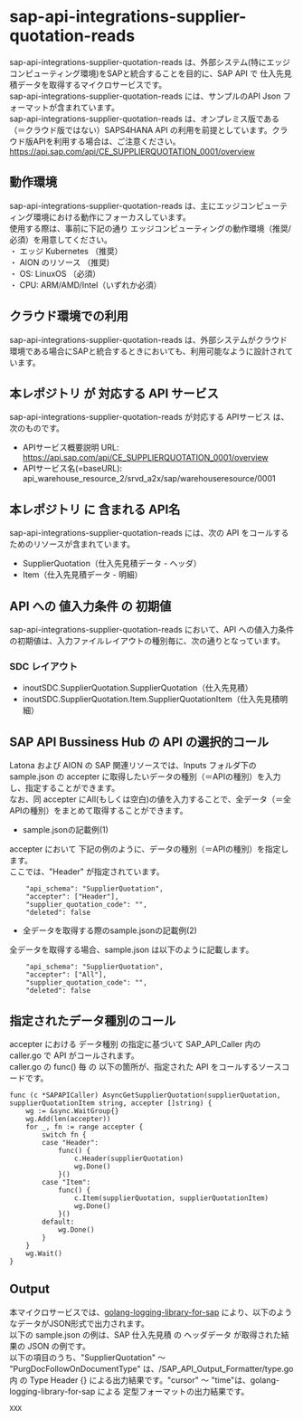 # sap-api-integrations-supplier-quotation-reads 
sap-api-integrations-supplier-quotation-reads は、外部システム(特にエッジコンピューティング環境)をSAPと統合することを目的に、SAP API で 仕入先見積データを取得するマイクロサービスです。    
sap-api-integrations-supplier-quotation-reads には、サンプルのAPI Json フォーマットが含まれています。   
sap-api-integrations-supplier-quotation-reads は、オンプレミス版である（＝クラウド版ではない）SAPS4HANA API の利用を前提としています。クラウド版APIを利用する場合は、ご注意ください。   
https://api.sap.com/api/CE_SUPPLIERQUOTATION_0001/overview  

## 動作環境  
sap-api-integrations-supplier-quotation-reads は、主にエッジコンピューティング環境における動作にフォーカスしています。  
使用する際は、事前に下記の通り エッジコンピューティングの動作環境（推奨/必須）を用意してください。  
・ エッジ Kubernetes （推奨）    
・ AION のリソース （推奨)    
・ OS: LinuxOS （必須）    
・ CPU: ARM/AMD/Intel（いずれか必須）　　

## クラウド環境での利用
sap-api-integrations-supplier-quotation-reads は、外部システムがクラウド環境である場合にSAPと統合するときにおいても、利用可能なように設計されています。  

## 本レポジトリ が 対応する API サービス
sap-api-integrations-supplier-quotation-reads が対応する APIサービス は、次のものです。

* APIサービス概要説明 URL: https://api.sap.com/api/CE_SUPPLIERQUOTATION_0001/overview   
* APIサービス名(=baseURL): api_warehouse_resource_2/srvd_a2x/sap/warehouseresource/0001  

## 本レポジトリ に 含まれる API名
sap-api-integrations-supplier-quotation-reads には、次の API をコールするためのリソースが含まれています。  

* SupplierQuotation（仕入先見積データ - ヘッダ）
* Item（仕入先見積データ - 明細）

## API への 値入力条件 の 初期値
sap-api-integrations-supplier-quotation-reads において、API への値入力条件の初期値は、入力ファイルレイアウトの種別毎に、次の通りとなっています。  

### SDC レイアウト

* inoutSDC.SupplierQuotation.SupplierQuotation（仕入先見積）
* inoutSDC.SupplierQuotation.Item.SupplierQuotationItem（仕入先見積明細）

## SAP API Bussiness Hub の API の選択的コール

Latona および AION の SAP 関連リソースでは、Inputs フォルダ下の sample.json の accepter に取得したいデータの種別（＝APIの種別）を入力し、指定することができます。  
なお、同 accepter にAll(もしくは空白)の値を入力することで、全データ（＝全APIの種別）をまとめて取得することができます。  

* sample.jsonの記載例(1)  

accepter において 下記の例のように、データの種別（＝APIの種別）を指定します。  
ここでは、"Header" が指定されています。

```
	"api_schema": "SupplierQuotation",
	"accepter": ["Header"],
	"supplier_quotation_code": "",
	"deleted": false
```
  
* 全データを取得する際のsample.jsonの記載例(2)  

全データを取得する場合、sample.json は以下のように記載します。  

```
	"api_schema": "SupplierQuotation",
	"accepter": ["All"],
	"supplier_quotation_code": "",
	"deleted": false
```

## 指定されたデータ種別のコール

accepter における データ種別 の指定に基づいて SAP_API_Caller 内の caller.go で API がコールされます。  
caller.go の func() 毎 の 以下の箇所が、指定された API をコールするソースコードです。  

```
func (c *SAPAPICaller) AsyncGetSupplierQuotation(supplierQuotation, supplierQuotationItem string, accepter []string) {
	wg := &sync.WaitGroup{}
	wg.Add(len(accepter))
	for _, fn := range accepter {
		switch fn {
		case "Header":
			func() {
				c.Header(supplierQuotation)
				wg.Done()
			}()
		case "Item":
			func() {
				c.Item(supplierQuotation, supplierQuotationItem)
				wg.Done()
			}()
		default:
			wg.Done()
		}
	}
	wg.Wait()
}
```
## Output  
本マイクロサービスでは、[golang-logging-library-for-sap](https://github.com/latonaio/golang-logging-library-for-sap) により、以下のようなデータがJSON形式で出力されます。  
以下の sample.json の例は、SAP 仕入先見積 の ヘッダデータ が取得された結果の JSON の例です。  
以下の項目のうち、"SupplierQuotation" ～ "PurgDocFollowOnDocumentType" は、/SAP_API_Output_Formatter/type.go 内 の Type Header {} による出力結果です。"cursor" ～ "time"は、golang-logging-library-for-sap による 定型フォーマットの出力結果です。  

```
XXX

```
